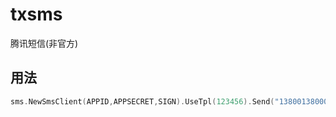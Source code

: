 # txsms
腾讯短信(非官方)


## 用法
```go
sms.NewSmsClient(APPID,APPSECRET,SIGN).UseTpl(123456).Send("13800138000",a,b,c...)
```
